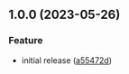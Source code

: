 ## 1.0.0 (2023-05-26)


### Feature

* initial release ([a55472d](https://github.com/joaofnds/chev/commit/a55472d8c9d78870f9f5557aa359cab39503e2cd))
